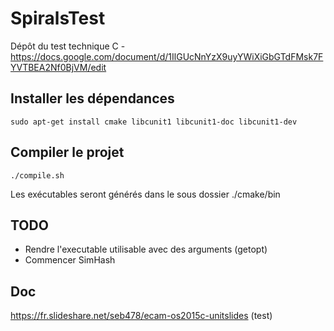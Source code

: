 # SpiralsTest
Dépôt du test technique C - https://docs.google.com/document/d/1IlGUcNnYzX9uyYWiXiGbGTdFMsk7FYVTBEA2Nf0BjVM/edit

## Installer les dépendances

	sudo apt-get install cmake libcunit1 libcunit1-doc libcunit1-dev

## Compiler le projet

	./compile.sh

Les exécutables seront générés dans le sous dossier ./cmake/bin

## TODO

- Rendre l'executable utilisable avec des arguments (getopt)
- Commencer SimHash

## Doc

https://fr.slideshare.net/seb478/ecam-os2015c-unitslides (test)
